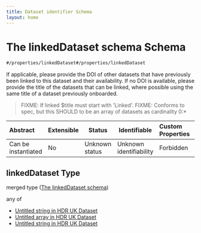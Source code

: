 ```yaml
---
title: Dataset identifier Schema
layout: home
---
```

# The linkedDataset schema Schema

```txt
#/properties/linkedDataset#/properties/linkedDataset
```

If applicable, please provide the DOI of other datasets that have previously been linked to this dataset and their availability. If no DOI is available, please provide the title of the datasets that can be linked, where possible using the same title of a dataset previously onboarded.


> FIXME: If linked $title must start with 'Linked'. FIXME: Conforms to spec, but this SHOULD to be an array of datasets as cardinality 0:\*
>

| Abstract            | Extensible | Status         | Identifiable            | Custom Properties | Additional Properties | Access Restrictions | Defined In                                                                    |
| :------------------ | ---------- | -------------- | ----------------------- | :---------------- | --------------------- | ------------------- | ----------------------------------------------------------------------------- |
| Can be instantiated | No         | Unknown status | Unknown identifiability | Forbidden         | Allowed               | none                | [dataset.schema.json\*](../schema/dataset.schema.json "open original schema") |

## linkedDataset Type

merged type ([The linkedDataset schema](dataset-properties-the-linkeddataset-schema.md))

any of

-   [Untitled string in HDR UK Dataset](dataset-properties-the-linkeddataset-schema-anyof-0.md "check type definition")
-   [Untitled array in HDR UK Dataset](dataset-properties-the-linkeddataset-schema-anyof-1.md "check type definition")
-   [Untitled string in HDR UK Dataset](dataset-properties-the-linkeddataset-schema-anyof-2.md "check type definition")
